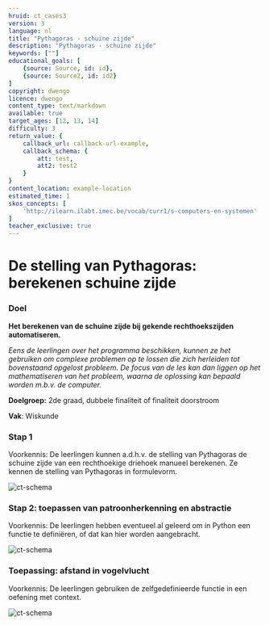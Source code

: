 ```yaml
---
hruid: ct_cases3
version: 3
language: nl
title: "Pythagoras - schuine zijde"
description: "Pythagoras - schuine zijde"
keywords: [""]
educational_goals: [
    {source: Source, id: id}, 
    {source: Source2, id: id2}
]
copyright: dwengo
licence: dwengo
content_type: text/markdown
available: true
target_ages: [12, 13, 14]
difficulty: 3
return_value: {
    callback_url: callback-url-example,
    callback_schema: {
        att: test,
        att2: test2
    }
}
content_location: example-location
estimated_time: 1
skos_concepts: [
    'http://ilearn.ilabt.imec.be/vocab/curr1/s-computers-en-systemen'
]
teacher_exclusive: true
---
```

# De stelling van Pythagoras: berekenen schuine zijde

### Doel

**Het berekenen van de schuine zijde bij gekende rechthoekszijden automatiseren.** 

*Eens de leerlingen over het programma beschikken, kunnen ze het gebruiken om complexe problemen op te lossen die zich herleiden tot bovenstaand opgelost probleem. De focus van de les kan dan liggen op het mathematiseren van het probleem, waarna de oplossing kan bepaald worden m.b.v. de computer.*

**Doelgroep:** 2de graad, dubbele finaliteit of finaliteit doorstroom

**Vak**: Wiskunde

### Stap 1

Voorkennis: De leerlingen kunnen a.d.h.v. de stelling van Pythagoras de schuine zijde van een rechthoekige driehoek manueel berekenen. Ze kennen de stelling van Pythagoras in formulevorm. 

![ct-schema](@learning-object/m_cd_cases3a/nl/3)

### Stap 2: toepassen van patroonherkenning en abstractie

Voorkennis: De leerlingen hebben eventueel al geleerd om in Python een functie te definiëren, of dat kan hier worden aangebracht.

![ct-schema](@learning-object/m_cd_cases3b/nl/3)

### Toepassing: afstand in vogelvlucht

Voorkennis: De leerlingen gebruiken de zelfgedefinieerde functie in een oefening met context.

![ct-schema](@learning-object/m_cd_cases3c/nl/3)
